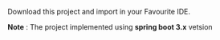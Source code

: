 Download this project and import in your Favourite IDE.

**Note** : The project implemented using **spring boot 3.x** vetsion
